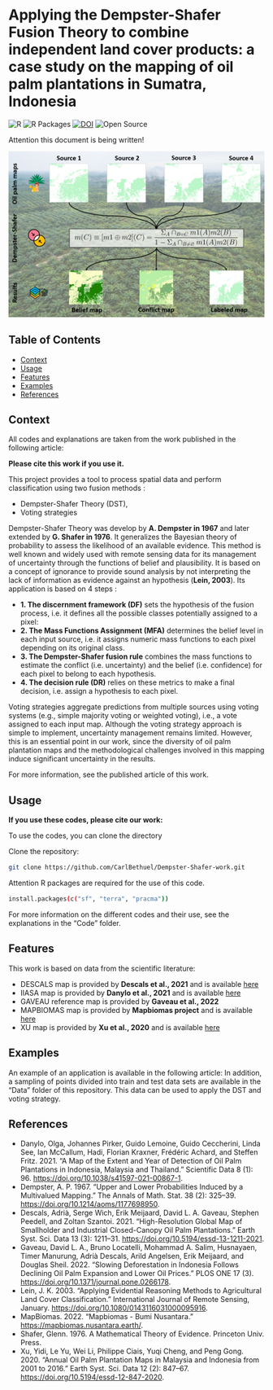 # Applying the Dempster-Shafer Fusion Theory to combine independent land cover products: a case study on the mapping of oil palm plantations in Sumatra, Indonesia

![R](https://img.shields.io/badge/Language-R-blue)
![R Packages](https://img.shields.io/badge/Packages-sf%2C%20terra%2C%20pracma-blue?logo=r)
[![DOI](https://img.shields.io/badge/DOI-10.1109%2FACCESS.2023.10641360-blue)](https://ieeexplore.ieee.org/document/10641360)
![Open Source](https://img.shields.io/badge/Open--Source-Yes-brightgreen)



Attention this document is being written! 




![Image is not available or viewable](./Images/Img_git.PNG)

## Table of Contents
- [Context](#Context)
- [Usage](#Usage)
- [Features](#Features)
- [Examples](#Examples)
- [References](#References)

## Context

All codes and explanations are taken from the work published in the following article: 

**Please cite this work if you use it.**

This project provides a tool to process spatial data and perform classification using two fusion methods : 
- Dempster-Shafer Theory (DST),
- Voting strategies
 
Dempster-Shafer Theory was develop by **A. Dempster in 1967** and later extended by **G. Shafer in 1976**. It generalizes the Bayesian theory of probability to assess the likelihood of an available evidence. This method is well known and widely used with remote sensing data for its management of uncertainty through the functions of belief and plausibility. It is based on a concept of ignorance to provide sound analysis by not interpreting the lack of information as evidence against an hypothesis (**Lein, 2003**). Its application is based on 4 steps :

- **1. The discernment framework (DF)** sets the hypothesis of the fusion process, i.e. it defines all the possible classes potentially assigned to a pixel:
- **2. The Mass Functions Assignment (MFA)** determines the belief level in each input source, i.e. it assigns numeric mass functions to each pixel depending on its original class.
- **3. The Dempster-Shafer fusion rule** combines the mass functions to estimate the conflict (i.e. uncertainty) and the belief (i.e. confidence) for each pixel to belong to each hypothesis.
- **4. The decision rule (DR)** relies on these metrics to make a final decision, i.e. assign a hypothesis to each pixel.

Voting strategies aggregate predictions from multiple sources using voting systems (e.g., simple majority voting or weighted voting), i.e., a vote assigned to each input map. Although the voting strategy approach is simple to implement, uncertainty management remains limited. However, this is an essential point in our work, since the diversity of oil palm plantation maps and the methodological challenges involved in this mapping induce significant uncertainty in the results.

For more information, see the published article of this work.

## Usage

**If you use these codes, please cite our work:**

To use the codes, you can clone the directory

Clone the repository:
   ```bash
   git clone https://github.com/CarlBethuel/Dempster-Shafer-work.git
```

Attention R packages are required for the use of this code. 

```bash 
install.packages(c("sf", "terra", "pracma"))
```
For more information on the different codes and their use, see the explanations in the “Code” folder.

## Features
This work is based on data from the scientific literature: 

- DESCALS map is provided by **Descals et al., 2021** and is available [here](https://zenodo.org/records/4473715)
- IIASA map is provided by **Danylo et al., 2021** and is available [here](https://github.com/odanylo/oilpalmseasia)
- GAVEAU reference map is provided by **Gaveau et al., 2022** 
- MAPBIOMAS map is provided by **Mapbiomas project** and is available [here](https://mapbiomas.nusantara.earth/)
- XU map is provided by **Xu et al., 2020** and is available [here](https://zenodo.org/records/3467071)

## Examples

An example of an application is available in the following article: 
In addition, a sampling of points divided into train and test data sets are available in the “Data” folder of this repository. This data can be used to apply the DST and voting strategy.  

## References
- Danylo, Olga, Johannes Pirker, Guido Lemoine, Guido Ceccherini, Linda See, Ian McCallum, Hadi, Florian Kraxner, Frédéric Achard, and Steffen Fritz. 2021. “A Map of the Extent and Year of Detection of Oil Palm Plantations in Indonesia, Malaysia and Thailand.” Scientific Data 8 (1): 96. https://doi.org/10.1038/s41597-021-00867-1.
- Dempster, A. P. 1967. “Upper and Lower Probabilities Induced by a Multivalued Mapping.” The Annals of Math. Stat. 38 (2): 325–39. https://doi.org/10.1214/aoms/1177698950.
- Descals, Adrià, Serge Wich, Erik Meijaard, David L. A. Gaveau, Stephen Peedell, and Zoltan Szantoi. 2021. “High-Resolution Global Map of Smallholder and Industrial Closed-Canopy Oil Palm Plantations.” Earth Syst. Sci. Data 13 (3): 1211–31. https://doi.org/10.5194/essd-13-1211-2021.
- Gaveau, David L. A., Bruno Locatelli, Mohammad A. Salim, Husnayaen, Timer Manurung, Adrià Descals, Arild Angelsen, Erik Meijaard, and Douglas Sheil. 2022. “Slowing Deforestation in Indonesia Follows Declining Oil Palm Expansion and Lower Oil Prices.” PLOS ONE 17 (3). https://doi.org/10.1371/journal.pone.0266178.
- Lein, J. K. 2003. “Applying Evidential Reasoning Methods to Agricultural Land Cover Classification.” International Journal of Remote Sensing, January. https://doi.org/10.1080/0143116031000095916.
- MapBiomas. 2022. “Mapbiomas - Bumi Nusantara.” https://mapbiomas.nusantara.earth/.
- Shafer, Glenn. 1976. A Mathematical Theory of Evidence. Princeton Univ. Press.
- Xu, Yidi, Le Yu, Wei Li, Philippe Ciais, Yuqi Cheng, and Peng Gong. 2020. “Annual Oil Palm Plantation Maps in Malaysia and Indonesia from 2001 to 2016.” Earth Syst. Sci. Data 12 (2): 847–67. https://doi.org/10.5194/essd-12-847-2020.

